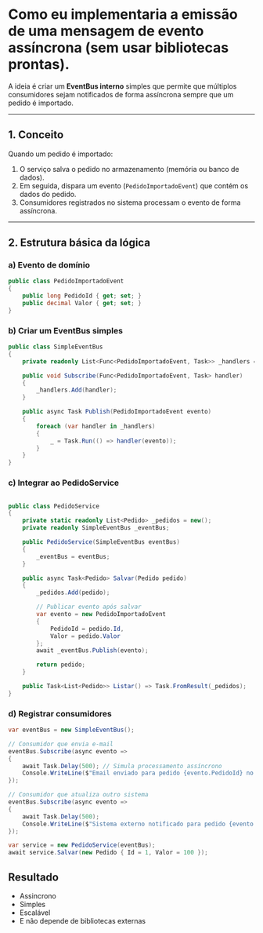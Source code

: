 # Como eu implementaria a emissão de uma mensagem de evento assíncrona (sem usar bibliotecas prontas).


A ideia é criar um **EventBus interno** simples que permite que múltiplos consumidores sejam notificados de forma assíncrona sempre que um pedido é importado.

---

## 1. Conceito

Quando um pedido é importado:

1. O serviço salva o pedido no armazenamento (memória ou banco de dados).  
2. Em seguida, dispara um evento (`PedidoImportadoEvent`) que contém os dados do pedido.  
3. Consumidores registrados no sistema processam o evento de forma assíncrona.

---

## 2. Estrutura básica da lógica

### a) Evento de domínio

```csharp
public class PedidoImportadoEvent
{
    public long PedidoId { get; set; }
    public decimal Valor { get; set; }
}
```

### b) Criar um EventBus simples

```csharp
public class SimpleEventBus
{
    private readonly List<Func<PedidoImportadoEvent, Task>> _handlers = new();

    public void Subscribe(Func<PedidoImportadoEvent, Task> handler)
    {
        _handlers.Add(handler);
    }

    public async Task Publish(PedidoImportadoEvent evento)
    {
        foreach (var handler in _handlers)
        {
            _ = Task.Run(() => handler(evento));
        }
    }
}
```

### c) Integrar ao PedidoService

```csharp

public class PedidoService
{
    private static readonly List<Pedido> _pedidos = new();
    private readonly SimpleEventBus _eventBus;

    public PedidoService(SimpleEventBus eventBus)
    {
        _eventBus = eventBus;
    }

    public async Task<Pedido> Salvar(Pedido pedido)
    {
        _pedidos.Add(pedido);

        // Publicar evento após salvar
        var evento = new PedidoImportadoEvent
        {
            PedidoId = pedido.Id,
            Valor = pedido.Valor
        };
        await _eventBus.Publish(evento);

        return pedido;
    }

    public Task<List<Pedido>> Listar() => Task.FromResult(_pedidos);
}

```

### d) Registrar consumidores
```csharp
var eventBus = new SimpleEventBus();

// Consumidor que envia e-mail
eventBus.Subscribe(async evento =>
{
    await Task.Delay(500); // Simula processamento assíncrono
    Console.WriteLine($"Email enviado para pedido {evento.PedidoId} no valor {evento.Valor}");
});

// Consumidor que atualiza outro sistema
eventBus.Subscribe(async evento =>
{
    await Task.Delay(500);
    Console.WriteLine($"Sistema externo notificado para pedido {evento.PedidoId}");
});

var service = new PedidoService(eventBus);
await service.Salvar(new Pedido { Id = 1, Valor = 100 });
```

## Resultado
* Assincrono
* Simples
* Escalável
* E não depende de bibliotecas externas